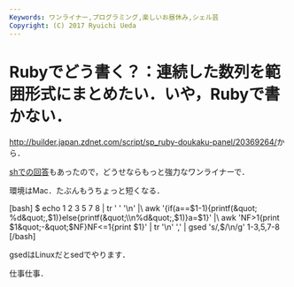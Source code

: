 ```yaml
---
Keywords: ワンライナー,プログラミング,楽しいお昼休み,シェル芸
Copyright: (C) 2017 Ryuichi Ueda
---
```


# Rubyでどう書く？：連続した数列を範囲形式にまとめたい．いや，Rubyで書かない．
<a href="http://builder.japan.zdnet.com/script/sp_ruby-doukaku-panel/20369264/" target="_blank">http://builder.japan.zdnet.com/script/sp_ruby-doukaku-panel/20369264/</a>から．

<a href="http://d.hatena.ne.jp/zariganitosh/20131127/succession_hyphen_number" target="_blank">shでの回答</a>もあったので，どうせならもっと強力なワンライナーで．

環境はMac．たぶんもうちょっと短くなる．

[bash]
$ echo 1 2 3 5 7 8 | tr ' ' '\\n' |\\
awk '{if(a==$1-1){printf(&quot; %d&quot;,$1)}else{printf(&quot;\\n%d&quot;,$1)}a=$1}' |\\
awk 'NF&gt;1{print $1&quot;-&quot;$NF}NF&lt;=1{print $1}' | tr '\\n' ',' | gsed 's/,$/\\n/g'
1-3,5,7-8
[/bash]

gsedはLinuxだとsedでやります．

仕事仕事．
